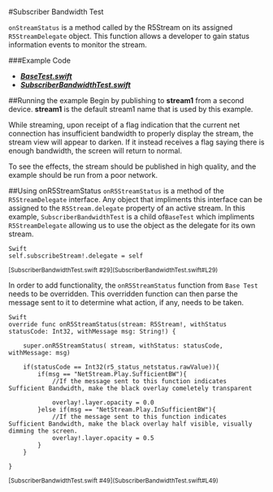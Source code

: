 #Subscriber Bandwidth Test

`onStreamStatus` is a method called by the R5Stream on its assigned `R5StreamDelegate` object. This function allows a developer to gain status information events to monitor the stream.

###Example Code
- ***[BaseTest.swift](../BaseTest.swift)***
- ***[SubscriberBandwidthTest.swift](SubscriberBandwidthTest.swift)***

##Running the example
Begin by publishing to **stream1** from a second device.  **stream1** is the default stream1 name that is used by this example.

While streaming, upon receipt of a flag indication that the current net connection has insufficient bandwidth to properly display the stream, the stream view will appear to darken. If it instead receives a flag saying there is enough bandwidth, the screen will return to normal.

To see the effects, the stream should be published in high quality, and the example should be run from a poor network.

##Using onR5StreamStatus
`onR5StreamStatus` is a method of the `R5StreamDelegate` interface. Any object that impliments this interface can be assigned to the `R5Stream.delegate` property of an active stream. In this example, `SubscriberBandwidthTest` is a child of`BaseTest` which impliments `R5StreamDelegate` allowing us to use the object as the delegate for its own stream.

```
Swift
self.subscribeStream!.delegate = self
```
<sub>
[SubscriberBandwidthTest.swift #29](SubscriberBandwidthTest.swift#L29)
</sub>

In order to add functionality, the `onR5StreamStatus` function from `Base Test` needs to be overridden. This overridden function can then parse the message sent to it to determine what action, if any, needs to be taken.

```
Swift
override func onR5StreamStatus(stream: R5Stream!, withStatus statusCode: Int32, withMessage msg: String!) {
        
	super.onR5StreamStatus( stream, withStatus: statusCode, withMessage: msg)
        
	if(statusCode == Int32(r5_status_netstatus.rawValue)){
		if(msg == "NetStream.Play.SufficientBW"){
            //If the message sent to this function indicates Sufficient Bandwidth, make the black overlay comeletely transparent    

			overlay!.layer.opacity = 0.0
		}else if(msg == "NetStream.Play.InSufficientBW"){
            //If the message sent to this function indicates Sufficient Bandwidth, make the black overlay half visible, visually dimming the screen.
			overlay!.layer.opacity = 0.5
		}
	}
        
}
```
<sub>
[SubscriberBandwidthTest.swift #49](SubscriberBandwidthTest.swift#L49)
</sub>
